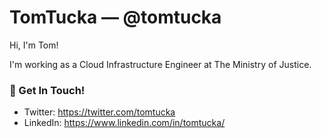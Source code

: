 # TomTucka &mdash; @tomtucka

Hi, I'm Tom!

I'm working as a Cloud Infrastructure Engineer at The Ministry of Justice.

### 📮 Get In Touch!
- Twitter: https://twitter.com/tomtucka
- LinkedIn: https://www.linkedin.com/in/tomtucka/
